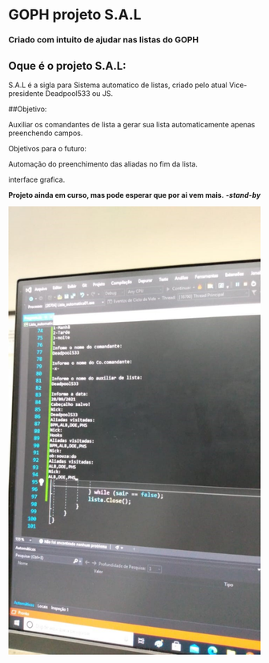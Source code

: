 # GOPH projeto S.A.L
### Criado com intuito de ajudar nas listas do GOPH



## Oque é o projeto S.A.L:

S.A.L é a sigla para Sistema automatico de listas, criado pelo atual Vice-presidente Deadpool533 ou JS.

##Objetivo:

Auxiliar os comandantes de lista a gerar sua lista automaticamente apenas preenchendo campos.

Objetivos para o futuro:

Automação do preenchimento das aliadas no fim da lista.

interface grafica.


**Projeto ainda em curso, mas pode esperar que por ai vem mais.**
**_-stand-by_**



![image](https://github.com/DEVJS2005/GOPH-projeto-S.A.L/blob/main/Projeto%20S.A.L.jpg)
